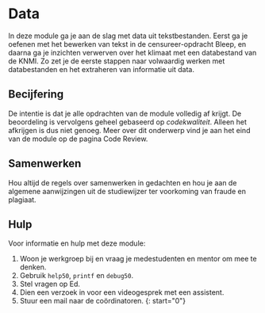 # Data

In deze module ga je aan de slag met data uit tekstbestanden. Eerst ga je oefenen met het bewerken van tekst in de censureer-opdracht Bleep, en daarna ga je inzichten verwerven over het klimaat met een databestand van de KNMI. Zo zet je de eerste stappen naar volwaardig werken met databestanden en het extraheren van informatie uit data.

## Becijfering

De intentie is dat je alle opdrachten van de module volledig af krijgt. De beoordeling is vervolgens geheel gebaseerd op *codekwaliteit*. Alleen het afkrijgen is dus niet genoeg. Meer over dit onderwerp vind je aan het eind van de module op de pagina Code Review.

## Samenwerken

Hou altijd de regels over samenwerken in gedachten en hou je aan de algemene aanwijzingen uit de studiewijzer ter voorkoming van fraude en plagiaat.

## Hulp

Voor informatie en hulp met deze module:

1. Woon je werkgroep bij en vraag je medestudenten en mentor om mee te denken.
1. Gebruik `help50`, `printf` en `debug50`.
1. Stel vragen op Ed.
1. Dien een verzoek in voor een videogesprek met een assistent.
1. Stuur een mail naar de coördinatoren.
{: start="0"}
